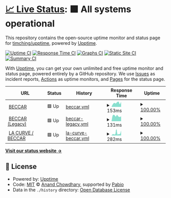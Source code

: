 # [📈 Live Status](https://timching/upptime.github.io/timching/upptime): <!--live status--> **🟩 All systems operational**

This repository contains the open-source uptime monitor and status page for [timching/upptime](https://timching/upptime.github.io/timching/upptime), powered by [Upptime](https://github.com/upptime/upptime).

[![Uptime CI](https://github.com/timching/upptime/timching/upptime/workflows/Uptime%20CI/badge.svg)](https://github.com/timching/upptime/timching/upptime/actions?query=workflow%3A%22Uptime+CI%22)
[![Response Time CI](https://github.com/timching/upptime/timching/upptime/workflows/Response%20Time%20CI/badge.svg)](https://github.com/timching/upptime/timching/upptime/actions?query=workflow%3A%22Response+Time+CI%22)
[![Graphs CI](https://github.com/timching/upptime/timching/upptime/workflows/Graphs%20CI/badge.svg)](https://github.com/timching/upptime/timching/upptime/actions?query=workflow%3A%22Graphs+CI%22)
[![Static Site CI](https://github.com/timching/upptime/timching/upptime/workflows/Static%20Site%20CI/badge.svg)](https://github.com/timching/upptime/timching/upptime/actions?query=workflow%3A%22Static+Site+CI%22)
[![Summary CI](https://github.com/timching/upptime/timching/upptime/workflows/Summary%20CI/badge.svg)](https://github.com/timching/upptime/timching/upptime/actions?query=workflow%3A%22Summary+CI%22)

With [Upptime](https://upptime.js.org), you can get your own unlimited and free uptime monitor and status page, powered entirely by a GitHub repository. We use [Issues](https://github.com/timching/upptime/timching/upptime/issues) as incident reports, [Actions](https://github.com/timching/upptime/timching/upptime/actions) as uptime monitors, and [Pages](https://timching/upptime.github.io/timching/upptime) for the status page.

<!--start: status pages-->
<!-- This summary is generated by Upptime (https://github.com/upptime/upptime) -->
<!-- Do not edit this manually, your changes will be overwritten -->
<!-- prettier-ignore -->
| URL | Status | History | Response Time | Uptime |
| --- | ------ | ------- | ------------- | ------ |
| <img alt="" src="https://icons.duckduckgo.com/ip3/atelierbeccar.com.ico" height="13"> [BECCAR](https://atelierbeccar.com) | 🟩 Up | [beccar.yml](https://github.com/timching/upptime/commits/HEAD/history/beccar.yml) | <details><summary><img alt="Response time graph" src="./graphs/beccar/response-time-week.png" height="20"> 153ms</summary><br><a href="https://timching.github.io/upptime/history/beccar"><img alt="Response time 248" src="https://img.shields.io/endpoint?url=https%3A%2F%2Fraw.githubusercontent.com%2Ftimching%2Fupptime%2FHEAD%2Fapi%2Fbeccar%2Fresponse-time.json"></a><br><a href="https://timching.github.io/upptime/history/beccar"><img alt="24-hour response time 194" src="https://img.shields.io/endpoint?url=https%3A%2F%2Fraw.githubusercontent.com%2Ftimching%2Fupptime%2FHEAD%2Fapi%2Fbeccar%2Fresponse-time-day.json"></a><br><a href="https://timching.github.io/upptime/history/beccar"><img alt="7-day response time 153" src="https://img.shields.io/endpoint?url=https%3A%2F%2Fraw.githubusercontent.com%2Ftimching%2Fupptime%2FHEAD%2Fapi%2Fbeccar%2Fresponse-time-week.json"></a><br><a href="https://timching.github.io/upptime/history/beccar"><img alt="30-day response time 162" src="https://img.shields.io/endpoint?url=https%3A%2F%2Fraw.githubusercontent.com%2Ftimching%2Fupptime%2FHEAD%2Fapi%2Fbeccar%2Fresponse-time-month.json"></a><br><a href="https://timching.github.io/upptime/history/beccar"><img alt="1-year response time 248" src="https://img.shields.io/endpoint?url=https%3A%2F%2Fraw.githubusercontent.com%2Ftimching%2Fupptime%2FHEAD%2Fapi%2Fbeccar%2Fresponse-time-year.json"></a></details> | <details><summary><a href="https://timching.github.io/upptime/history/beccar">100.00%</a></summary><a href="https://timching.github.io/upptime/history/beccar"><img alt="All-time uptime 100.00%" src="https://img.shields.io/endpoint?url=https%3A%2F%2Fraw.githubusercontent.com%2Ftimching%2Fupptime%2FHEAD%2Fapi%2Fbeccar%2Fuptime.json"></a><br><a href="https://timching.github.io/upptime/history/beccar"><img alt="24-hour uptime 100.00%" src="https://img.shields.io/endpoint?url=https%3A%2F%2Fraw.githubusercontent.com%2Ftimching%2Fupptime%2FHEAD%2Fapi%2Fbeccar%2Fuptime-day.json"></a><br><a href="https://timching.github.io/upptime/history/beccar"><img alt="7-day uptime 100.00%" src="https://img.shields.io/endpoint?url=https%3A%2F%2Fraw.githubusercontent.com%2Ftimching%2Fupptime%2FHEAD%2Fapi%2Fbeccar%2Fuptime-week.json"></a><br><a href="https://timching.github.io/upptime/history/beccar"><img alt="30-day uptime 100.00%" src="https://img.shields.io/endpoint?url=https%3A%2F%2Fraw.githubusercontent.com%2Ftimching%2Fupptime%2FHEAD%2Fapi%2Fbeccar%2Fuptime-month.json"></a><br><a href="https://timching.github.io/upptime/history/beccar"><img alt="1-year uptime 100.00%" src="https://img.shields.io/endpoint?url=https%3A%2F%2Fraw.githubusercontent.com%2Ftimching%2Fupptime%2FHEAD%2Fapi%2Fbeccar%2Fuptime-year.json"></a></details>
| <img alt="" src="https://icons.duckduckgo.com/ip3/beccarcouture.com.ico" height="13"> [BECCAR (Legacy)](https://beccarcouture.com) | 🟩 Up | [beccar-legacy.yml](https://github.com/timching/upptime/commits/HEAD/history/beccar-legacy.yml) | <details><summary><img alt="Response time graph" src="./graphs/beccar-legacy/response-time-week.png" height="20"> 131ms</summary><br><a href="https://timching.github.io/upptime/history/beccar-legacy"><img alt="Response time 146" src="https://img.shields.io/endpoint?url=https%3A%2F%2Fraw.githubusercontent.com%2Ftimching%2Fupptime%2FHEAD%2Fapi%2Fbeccar-legacy%2Fresponse-time.json"></a><br><a href="https://timching.github.io/upptime/history/beccar-legacy"><img alt="24-hour response time 121" src="https://img.shields.io/endpoint?url=https%3A%2F%2Fraw.githubusercontent.com%2Ftimching%2Fupptime%2FHEAD%2Fapi%2Fbeccar-legacy%2Fresponse-time-day.json"></a><br><a href="https://timching.github.io/upptime/history/beccar-legacy"><img alt="7-day response time 131" src="https://img.shields.io/endpoint?url=https%3A%2F%2Fraw.githubusercontent.com%2Ftimching%2Fupptime%2FHEAD%2Fapi%2Fbeccar-legacy%2Fresponse-time-week.json"></a><br><a href="https://timching.github.io/upptime/history/beccar-legacy"><img alt="30-day response time 140" src="https://img.shields.io/endpoint?url=https%3A%2F%2Fraw.githubusercontent.com%2Ftimching%2Fupptime%2FHEAD%2Fapi%2Fbeccar-legacy%2Fresponse-time-month.json"></a><br><a href="https://timching.github.io/upptime/history/beccar-legacy"><img alt="1-year response time 146" src="https://img.shields.io/endpoint?url=https%3A%2F%2Fraw.githubusercontent.com%2Ftimching%2Fupptime%2FHEAD%2Fapi%2Fbeccar-legacy%2Fresponse-time-year.json"></a></details> | <details><summary><a href="https://timching.github.io/upptime/history/beccar-legacy">100.00%</a></summary><a href="https://timching.github.io/upptime/history/beccar-legacy"><img alt="All-time uptime 100.00%" src="https://img.shields.io/endpoint?url=https%3A%2F%2Fraw.githubusercontent.com%2Ftimching%2Fupptime%2FHEAD%2Fapi%2Fbeccar-legacy%2Fuptime.json"></a><br><a href="https://timching.github.io/upptime/history/beccar-legacy"><img alt="24-hour uptime 100.00%" src="https://img.shields.io/endpoint?url=https%3A%2F%2Fraw.githubusercontent.com%2Ftimching%2Fupptime%2FHEAD%2Fapi%2Fbeccar-legacy%2Fuptime-day.json"></a><br><a href="https://timching.github.io/upptime/history/beccar-legacy"><img alt="7-day uptime 100.00%" src="https://img.shields.io/endpoint?url=https%3A%2F%2Fraw.githubusercontent.com%2Ftimching%2Fupptime%2FHEAD%2Fapi%2Fbeccar-legacy%2Fuptime-week.json"></a><br><a href="https://timching.github.io/upptime/history/beccar-legacy"><img alt="30-day uptime 100.00%" src="https://img.shields.io/endpoint?url=https%3A%2F%2Fraw.githubusercontent.com%2Ftimching%2Fupptime%2FHEAD%2Fapi%2Fbeccar-legacy%2Fuptime-month.json"></a><br><a href="https://timching.github.io/upptime/history/beccar-legacy"><img alt="1-year uptime 100.00%" src="https://img.shields.io/endpoint?url=https%3A%2F%2Fraw.githubusercontent.com%2Ftimching%2Fupptime%2FHEAD%2Fapi%2Fbeccar-legacy%2Fuptime-year.json"></a></details>
| <img alt="" src="https://icons.duckduckgo.com/ip3/la-curve.com.ico" height="13"> [LA CURVE / BECCAR](https://la-curve.com) | 🟩 Up | [la-curve-beccar.yml](https://github.com/timching/upptime/commits/HEAD/history/la-curve-beccar.yml) | <details><summary><img alt="Response time graph" src="./graphs/la-curve-beccar/response-time-week.png" height="20"> 282ms</summary><br><a href="https://timching.github.io/upptime/history/la-curve-beccar"><img alt="Response time 187" src="https://img.shields.io/endpoint?url=https%3A%2F%2Fraw.githubusercontent.com%2Ftimching%2Fupptime%2FHEAD%2Fapi%2Fla-curve-beccar%2Fresponse-time.json"></a><br><a href="https://timching.github.io/upptime/history/la-curve-beccar"><img alt="24-hour response time 595" src="https://img.shields.io/endpoint?url=https%3A%2F%2Fraw.githubusercontent.com%2Ftimching%2Fupptime%2FHEAD%2Fapi%2Fla-curve-beccar%2Fresponse-time-day.json"></a><br><a href="https://timching.github.io/upptime/history/la-curve-beccar"><img alt="7-day response time 282" src="https://img.shields.io/endpoint?url=https%3A%2F%2Fraw.githubusercontent.com%2Ftimching%2Fupptime%2FHEAD%2Fapi%2Fla-curve-beccar%2Fresponse-time-week.json"></a><br><a href="https://timching.github.io/upptime/history/la-curve-beccar"><img alt="30-day response time 202" src="https://img.shields.io/endpoint?url=https%3A%2F%2Fraw.githubusercontent.com%2Ftimching%2Fupptime%2FHEAD%2Fapi%2Fla-curve-beccar%2Fresponse-time-month.json"></a><br><a href="https://timching.github.io/upptime/history/la-curve-beccar"><img alt="1-year response time 187" src="https://img.shields.io/endpoint?url=https%3A%2F%2Fraw.githubusercontent.com%2Ftimching%2Fupptime%2FHEAD%2Fapi%2Fla-curve-beccar%2Fresponse-time-year.json"></a></details> | <details><summary><a href="https://timching.github.io/upptime/history/la-curve-beccar">100.00%</a></summary><a href="https://timching.github.io/upptime/history/la-curve-beccar"><img alt="All-time uptime 100.00%" src="https://img.shields.io/endpoint?url=https%3A%2F%2Fraw.githubusercontent.com%2Ftimching%2Fupptime%2FHEAD%2Fapi%2Fla-curve-beccar%2Fuptime.json"></a><br><a href="https://timching.github.io/upptime/history/la-curve-beccar"><img alt="24-hour uptime 100.00%" src="https://img.shields.io/endpoint?url=https%3A%2F%2Fraw.githubusercontent.com%2Ftimching%2Fupptime%2FHEAD%2Fapi%2Fla-curve-beccar%2Fuptime-day.json"></a><br><a href="https://timching.github.io/upptime/history/la-curve-beccar"><img alt="7-day uptime 100.00%" src="https://img.shields.io/endpoint?url=https%3A%2F%2Fraw.githubusercontent.com%2Ftimching%2Fupptime%2FHEAD%2Fapi%2Fla-curve-beccar%2Fuptime-week.json"></a><br><a href="https://timching.github.io/upptime/history/la-curve-beccar"><img alt="30-day uptime 100.00%" src="https://img.shields.io/endpoint?url=https%3A%2F%2Fraw.githubusercontent.com%2Ftimching%2Fupptime%2FHEAD%2Fapi%2Fla-curve-beccar%2Fuptime-month.json"></a><br><a href="https://timching.github.io/upptime/history/la-curve-beccar"><img alt="1-year uptime 100.00%" src="https://img.shields.io/endpoint?url=https%3A%2F%2Fraw.githubusercontent.com%2Ftimching%2Fupptime%2FHEAD%2Fapi%2Fla-curve-beccar%2Fuptime-year.json"></a></details>

<!--end: status pages-->

[**Visit our status website →**](https://timching/upptime.github.io/timching/upptime)

## 📄 License

- Powered by: [Upptime](https://github.com/upptime/upptime)
- Code: [MIT](./LICENSE) © [Anand Chowdhary](https://anandchowdhary.com), supported by [Pabio](https://pabio.com)
- Data in the `./history` directory: [Open Database License](https://opendatacommons.org/licenses/odbl/1-0/)
